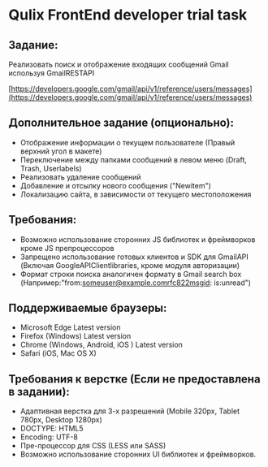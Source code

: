 ﻿# Qulix FrontEnd developer trial task

## Задание:

Реализовать поиск и отображение входящих сообщений Gmail используя GmailRESTAPI

[https://developers.google.com/gmail/api/v1/reference/users/messages](https://developers.google.com/gmail/api/v1/reference/users/messages)

## Дополнительное задание (опционально):

- Отображение информации о текущем пользователе (Правый верхний угол в макете)
- Переключение между папками сообщений в левом меню (Draft, Trash, Userlabels)
- Реализовать удаление сообщений
- Добавление и отсылку нового сообщения (&quot;Newitem&quot;)
- Локализацию сайта, в зависимости от текущего местоположения

## Требования:

- Возможно использование сторонних JS библиотек и фреймворков кроме JS препроцессоров
- Запрещено использование готовых клиентов и SDK для GmailAPI (Включая GoogleAPIClientlibraries, кроме модуля авторизации)
- Формат строки поиска аналогичен формату в Gmail search box (Например:&quot;from:someuser@example.comrfc822msgid: is:unread&quot;)

## Поддерживаемые браузеры:

- Microsoft Edge Latest version
- Firefox (Windows) Latest version
- Chrome (Windows, Android, iOS ) Latest version
- Safari (iOS, Mac OS X)

## Требования к верстке (Если не предоставлена в задании):

- Адаптивная верстка для 3-х разрешений (Mobile 320px, Tablet 780px, Desktop 1280px)
- DOCTYPE: HTML5
- Encoding: UTF-8
- Пре-процессор для CSS (LESS или SASS)
- Возможно использование сторонних UI библиотек и фреймворков.
